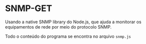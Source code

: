 # SNMP-GET

Usando a native SNMP library do  Node.js, que ajuda a monitorar os equipamentos de rede por meio do protocolo SNMP.

Todo o conteúdo do programa se encontra no arquivo `snmp.js`
